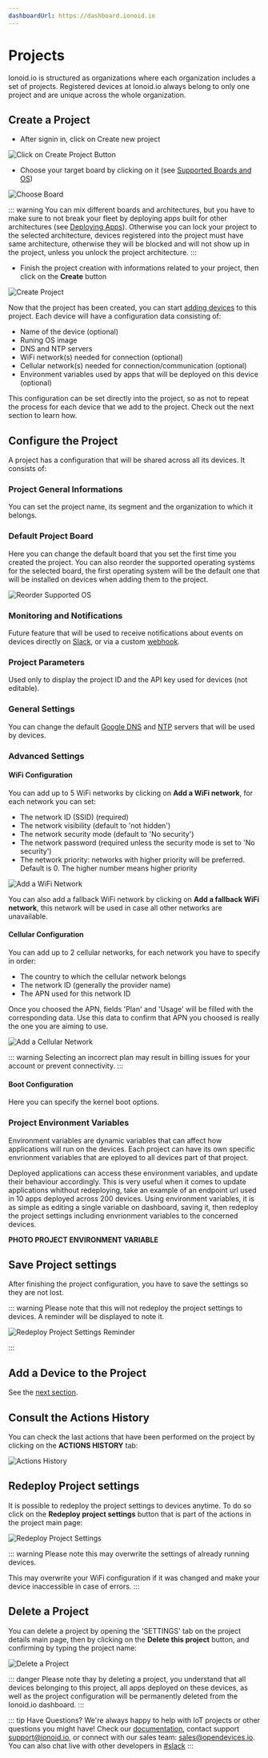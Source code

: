 ```yaml
---
dashboardUrl: https://dashboard.ionoid.io
---
```


# Projects

Ionoid.io is structured as organizations where each organization includes a set
of projects. Registered devices at Ionoid.io always belong to only one project and
are unique across the whole organization.


## Create a Project

- After signin in, click on <a :href="$frontmatter.dashboardUrl+'/projects/new'" target="_blank">Create new project</a>

![Click on Create Project Button](/steps/click_on_create_project_button.gif)

- Choose your target board by clicking on it (see [Supported Boards and
  OS](/docs/supported-boards-and-os.md))

![Choose Board](/steps/choose_board.gif)

::: warning
  You can mix different boards and architectures, but you have to make sure to
not break your fleet by deploying apps built for other architectures
(see [Deploying Apps](/)). Otherwise you can lock your project to the selected
architecture, devices registered into the project must have same architecture,
otherwise they will be blocked and will not show up in the project,
unless you unlock the project architecture.
:::

- Finish the project creation with informations related to your project, then
  click on the **Create** button

![Create Project](/steps/finish_create_project.gif)

Now that the project has been created, you can start
<a href="/docs/register-a-device.html" target="_blank">adding devices</a> to this
project. Each device will have a configuration data consisting of:

- Name of the device (optional)
- Runing OS image
- DNS and NTP servers
- WiFi network(s) needed for connection (optional)
- Cellular network(s) needed for connection/communication (optional)
- Environment variables used by apps that will be deployed on this device
  (optional)

This configuration can be set directly into the project, so as not to repeat
the process for each device that we add to the project. Check out the next
section to learn how.

## Configure the Project

A project has a configuration that will be shared across all its devices. It
consists of:

### Project General Informations

You can set the project name, its segment and the organization to which it
belongs.

### Default Project Board

Here you can change the default board that you set the first time you created the
project. You can also reorder the supported operating systems for the selected
board, the first operating system will be the default one that will be
installed on devices when adding them to the project.

![Reorder Supported OS](/steps/reorder_supported_os.png)

### Monitoring and Notifications

Future feature that will be used to receive notifications about events on
devices directly on [Slack](https://slack.com/), or via a custom
[webhook](https://wikipedia.org/wiki/Webhook).

### Project Parameters

Used only to display the project ID and the API key used for devices (not
editable).

### General Settings

You can change the default
[Google DNS](https://developers.google.com/speed/public-dns) and
[NTP](https://developers.google.com/time) servers that will be used by devices.

### Advanced Settings

#### WiFi Configuration

You can add up to 5 WiFi networks by clicking on **Add a WiFi network**, for each
network you can set:

- The network ID (SSID) (required)
- The network visibility (default to 'not hidden')
- The network security mode (default to 'No security')
- The network password (required unless the security mode is set to 'No
  security')
- The network priority: networks with higher priority will be preferred. Default
is 0. The higher number means higher priority

![Add a WiFi Network](/steps/add_wifi_network.gif)

You can also add a fallback WiFi network by clicking on **Add a fallback WiFi
network**, this network will be used in case all other networks are unavailable.

#### Cellular Configuration

You can add up to 2 cellular networks, for each network you have to specify in
order:

- The country to which the cellular network belongs
- The network ID (generally the provider name)
- The APN used for this network ID

Once you choosed the APN, fields 'Plan' and 'Usage' will be filled with the
corresponding data. Use this data to confirm that APN you choosed is really the
one you are aiming to use.

![Add a Cellular Network](/steps/add_cellular_network.gif)

::: warning
Selecting an incorrect plan may result in billing issues for your account or
prevent connectivity.
:::


#### Boot Configuration

Here you can specify the kernel boot options.


### Project Environment Variables

Environment variables are dynamic variables that can affect how applications will run
on the devices. Each project can have its own specific envrionment variables that
are eployed to all devices part of that project.

Deployed applications can access these environment variables, and update their behaviour accordingly.
This is very useful when it comes to update applications whithout redeploying, take an example
of an endpoint url used in 10 apps deployed across 200 devices. Using environment variables, it is as
simple as editing a single variable on dashboard, saving it, then redeploy the project settings including
envrionment variables to the concerned devices.


**PHOTO PROJECT ENVIRONMENT VARIABLE**


## Save Project settings

After finishing the project configuration, you have to save the settings so they are not lost.


::: warning
Please note that this will not redeploy the project settings to devices. A reminder will
be displayed to note it.

![Redeploy Project Settings Reminder](/steps/redeploy_project_settings_reminder.gif)

:::


## Add a Device to the Project

See the [next section](./devices.md).


## Consult the Actions History

You can check the last actions that have been performed on the project by
clicking on the **ACTIONS HISTORY** tab:

![Actions History](/steps/actions_history.png)


## Redeploy Project settings

It is possible to redeploy the project settings to devices anytime. To do so
click on the **Redeploy project settings** button that is part of the actions in
the project main page:

![Redeploy Project Settings](/steps/redeploy_project_settings.png)


::: warning
Please note this may overwrite the settings of already running devices.

This may overwrite your WiFi configuration if it was changed and make your device
inaccessible in case of errors.
:::


## Delete a Project

You can delete a project by opening the 'SETTINGS' tab on the project details
main page, then by clicking on the **Delete this project** button, and confirming
by typing the project name:

![Delete a Project](/steps/delete_a_project.gif)

::: danger
Please note thay by deleting a project, you understand that all devices
belonging to this project, all apps deployed on these devices, as well as the
project configuration will be permanently deleted from the Ionoid.io dashboard.
:::

::: tip Have Questions?
We're always happy to help with IoT projects or other questions you might have!
Check our [documentation](https://docs.ionoid.io/#/), contact
support <support@ionoid.io>, or connect with our sales team: sales@opendevices.io.
You can also chat live with other developers in  [#slack](https://ionoidcommunity.slack.com/join/shared_invite/enQtODAzODgwOTIyMDY4LWExNWVmMDJhMDE2YWYyMjE3N2FlOGNlZjM4NDlmYmM5MmNhYWY1ZTZmOWMwYTYxYTMxNTQzODYzYmRmODMzOWI)
:::
